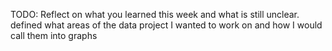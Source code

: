 TODO: Reflect on what you learned this week and what is still unclear.
defined what areas of the data project I wanted to work on and how I would call them into graphs